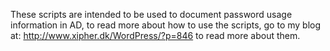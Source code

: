 These scripts are intended to be used to document password usage information in AD, to read more about how to use the scripts, go to my blog at: http://www.xipher.dk/WordPress/?p=846 to read more about them.